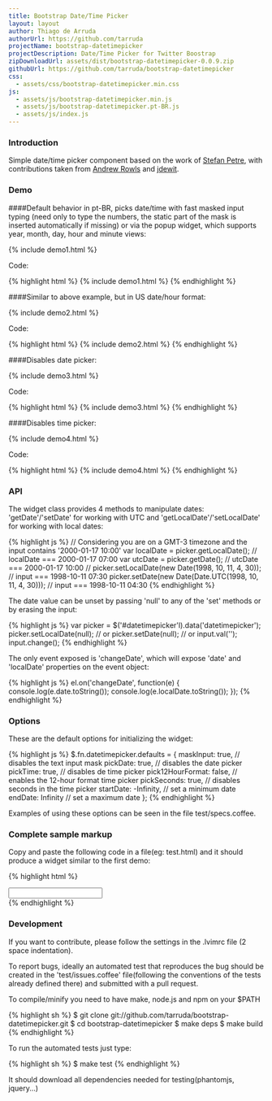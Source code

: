 ```yaml
---
title: Bootstrap Date/Time Picker
layout: layout
author: Thiago de Arruda
authorUrl: https://github.com/tarruda
projectName: bootstrap-datetimepicker
projectDescription: Date/Time Picker for Twitter Boostrap 
zipDownloadUrl: assets/dist/bootstrap-datetimepicker-0.0.9.zip
githubUrl: https://github.com/tarruda/bootstrap-datetimepicker
css:
  - assets/css/bootstrap-datetimepicker.min.css
js:
  - assets/js/bootstrap-datetimepicker.min.js
  - assets/js/bootstrap-datetimepicker.pt-BR.js
  - assets/js/index.js
---
```

### Introduction
Simple date/time picker component based on the work of [Stefan Petre](http://www.eyecon.ro/bootstrap-datepicker/),
with contributions taken from [Andrew Rowls](https://github.com/eternicode) and
[jdewit](https://github.com/jdewit).

### Demo

####Default behavior in pt-BR, picks date/time with fast masked input typing (need only to type the numbers, the static part of the mask is inserted automatically if missing) or via the popup widget, which supports year, month, day, hour and minute views:

{% include demo1.html %}

Code:

{% highlight html %}
{% include demo1.html %}
{% endhighlight %}

####Similar to above example, but in US date/hour format:

{% include demo2.html %}

Code:

{% highlight html %}
{% include demo2.html %}
{% endhighlight %}

####Disables date picker:

{% include demo3.html %}

Code:

{% highlight html %}
{% include demo3.html %}
{% endhighlight %}

####Disables time picker:

{% include demo4.html %}

Code:

{% highlight html %}
{% include demo4.html %}
{% endhighlight %}

### API

The widget class provides 4 methods to manipulate dates:
'getDate'/'setDate' for working with UTC and 'getLocalDate'/'setLocalDate' for
working with local dates:

{% highlight js %}
// Considering you are on a GMT-3 timezone and the input contains '2000-01-17 10:00'
var localDate = picker.getLocalDate(); // localDate === 2000-01-17 07:00
var utcDate = picker.getDate(); // utcDate === 2000-01-17 10:00
//
picker.setLocalDate(new Date(1998, 10, 11, 4, 30)); // input === 1998-10-11 07:30
picker.setDate(new Date(Date.UTC(1998, 10, 11, 4, 30))); // input === 1998-10-11 04:30
{% endhighlight %}

The date value can be unset by passing 'null' to any of the 'set' methods or by
erasing the input:

{% highlight js %}
var picker = $('#datetimepicker'l).data('datetimepicker');
picker.setLocalDate(null);
// or
picker.setDate(null);
// or
input.val('');
input.change();
{% endhighlight %}

The only event exposed is 'changeDate', which will expose 'date' and
'localDate' properties on the event object:

{% highlight js %}
el.on('changeDate', function(e) {
  console.log(e.date.toString());
  console.log(e.localDate.toString());
});
{% endhighlight %}

### Options

These are the default options for initializing the widget:

{% highlight js %}
$.fn.datetimepicker.defaults = {
  maskInput: true,           // disables the text input mask
  pickDate: true,            // disables the date picker
  pickTime: true,            // disables de time picker
  pick12HourFormat: false,   // enables the 12-hour format time picker
  pickSeconds: true,         // disables seconds in the time picker
  startDate: -Infinity,      // set a minimum date
  endDate: Infinity          // set a maximum date
};
{% endhighlight %}

Examples of using these options can be seen in the file test/specs.coffee.

### Complete sample markup

Copy and paste the following code in a file(eg: test.html) and it should
produce a widget similar to the first demo:

{% highlight html %}
<!DOCTYPE HTML>
<html>
  <head>
    <link href="http://netdna.bootstrapcdn.com/twitter-bootstrap/2.2.2/css/bootstrap-combined.min.css" rel="stylesheet">
    <link rel="stylesheet" type="text/css" media="screen"
     href="http://tarruda.github.com/bootstrap-datetimepicker/assets/css/bootstrap-datetimepicker.min.css">
  </head>
  <body>
    <div id="datetimepicker" class="input-append date">
      <input type="text"></input>
      <span class="add-on">
        <i data-time-icon="icon-time" data-date-icon="icon-calendar"></i>
      </span>
    </div>
    <script type="text/javascript"
     src="http://cdnjs.cloudflare.com/ajax/libs/jquery/1.8.3/jquery.min.js">
    </script> 
    <script type="text/javascript"
     src="http://netdna.bootstrapcdn.com/twitter-bootstrap/2.2.2/js/bootstrap.min.js">
    </script>
    <script type="text/javascript"
     src="http://tarruda.github.com/bootstrap-datetimepicker/assets/js/bootstrap-datetimepicker.min.js">
    </script>
    <script type="text/javascript"
     src="http://tarruda.github.com/bootstrap-datetimepicker/assets/js/bootstrap-datetimepicker.pt-BR.js">
    </script>
    <script type="text/javascript">
      $('#datetimepicker').datetimepicker({
        format: 'dd/MM/yyyy hh:mm:ss',
        language: 'pt-BR'
      });
    </script>
  </body>
<html>
{% endhighlight %}

### Development

If you want to contribute, please follow the settings in the .lvimrc file (2
space indentation). 

To report bugs, ideally an automated test that reproduces the bug should be created in
 the 'test/issues.coffee' file(following the conventions of the tests already
defined there) and submitted with a pull request.

To compile/minify you need to have make, node.js and npm on your $PATH

{% highlight sh %}
$ git clone git://github.com/tarruda/bootstrap-datetimepicker.git
$ cd bootstrap-datetimepicker
$ make deps
$ make build
{% endhighlight %}

To run the automated tests just type:

{% highlight sh %}
$ make test
{% endhighlight %}

It should download all dependencies needed for testing(phantomjs, jquery...)

